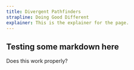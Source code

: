 ```yaml
---
title: Divergent Pathfinders
strapline: Doing Good Different
explainer: This is the explainer for the page.
---
```

## Testing some markdown here

Does this work properly?